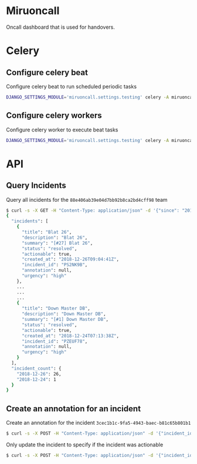 Miruoncall
==========

Oncall dashboard that is used for handovers.

# Celery

## Configure celery beat

Configure celery beat to run scheduled periodic tasks

```bash
DJANGO_SETTINGS_MODULE='miruoncall.settings.testing' celery -A miruoncall beat -l debug --max-interval 60
```

## Configure celery workers

Configure celery worker to execute beat tasks

```bash
DJANGO_SETTINGS_MODULE='miruoncall.settings.testing' celery -A miruoncall worker -l debug
```

# API

## Query Incidents

Query all incidents for the `88e406ab39e04d7bb92b8ca2bd4cff98` team

```bash
$ curl -s -X GET -H "Content-Type: application/json" -d '{"since": "2018-12-20", "until": "2018-12-30"}' http://127.0.0.1:8000/incidents/88e406ab39e04d7bb92b8ca2bd4cff98  | jq .
{
  "incidents": [
    {
      "title": "Blat 26",
      "description": "Blat 26",
      "summary": "[#27] Blat 26",
      "status": "resolved",
      "actionable": true,
      "created_at": "2018-12-26T09:04:41Z",
      "incident_id": "PS2NK9B",
      "annotation": null,
      "urgency": "high"
    },
    ...
    ...
    ...
    {
      "title": "Down Master DB",
      "description": "Down Master DB",
      "summary": "[#1] Down Master DB",
      "status": "resolved",
      "actionable": true,
      "created_at": "2018-12-24T07:13:38Z",
      "incident_id": "PZEUF78",
      "annotation": null,
      "urgency": "high"
    }
  ],
  "incident_count": {
    "2018-12-26": 26,
    "2018-12-24": 1
  }
}
```

## Create an annotation for an incident

Create an annotation for the incident `3cec1b1c-9fa5-4943-baec-b81c65b801b1`

```bash
$ curl -s -X POST -H "Content-Type: application/json" -d '{"incident_ids": "3cec1b1c-9fa5-4943-baec-b81c65b801b1", "annotation": "This is a simple annotation", "actionable": true}' http://127.0.0.1:8000/incidents/88e406ab39e04d7bb92b8ca2bd4cff98
```

Only update the incident to specify if the incident was actionable

```bash
$ curl -s -X POST -H "Content-Type: application/json" -d '{"incident_ids801b1", "actionable": true}' http://127.0.0.1:8000/incidents/88e406ab39e04d7bb92b8ca2bd4cff98
```

